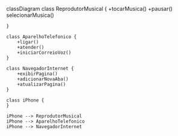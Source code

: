 classDiagram
    class ReprodutorMusical {
        +tocarMusica()
        +pausar()
        selecionarMusica()

    }

    class AparelhoTelefonico {
        +ligar()
        +atender()
        +iniciarCorreioVoz()
    }

    class NavegadorInternet {
        +exibirPagina()
        +adicionarNovaAba()
        +atualizarPagina()
    }

    class iPhone {
    }

    iPhone --> ReprodutorMusical
    iPhone --> AparelhoTelefonico
    iPhone --> NavegadorInternet
